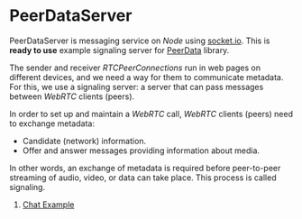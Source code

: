 # PeerDataServer
PeerDataServer is messaging service on *Node* using [socket.io](http://socket.io/). This is **ready to use** example signaling server for [PeerData](https://github.com/Vardius/peer-data) library.

The sender and receiver *RTCPeerConnections* run in web pages on different devices, and we need a way for them to communicate metadata.
For this, we use a signaling server: a server that can pass messages between *WebRTC* clients (peers).

In order to set up and maintain a *WebRTC* call, *WebRTC* clients (peers) need to exchange metadata:
- Candidate (network) information.
- Offer and answer messages providing information about media.

In other words, an exchange of metadata is required before peer-to-peer streaming of audio, video, or data can take place. This process is called signaling.

1. [Chat Example](https://github.com/vardius/webrtc-chat)

